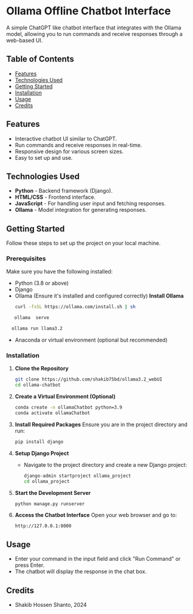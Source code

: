 # Ollama Offline Chatbot Interface

A simple ChatGPT like chatbot interface that integrates with the Ollama model, allowing you to run commands and receive responses through a web-based UI.

## Table of Contents
- [Features](#features)
- [Technologies Used](#technologies-used)
- [Getting Started](#getting-started)
- [Installation](#installation)
- [Usage](#usage)
- [Credits](#credits)

## Features
- Interactive chatbot UI similar to ChatGPT.
- Run commands and receive responses in real-time.
- Responsive design for various screen sizes.
- Easy to set up and use.

## Technologies Used
- **Python** - Backend framework (Django).
- **HTML/CSS** - Frontend interface.
- **JavaScript** - For handling user input and fetching responses.
- **Ollama** - Model integration for generating responses.

## Getting Started

Follow these steps to set up the project on your local machine.

### Prerequisites
Make sure you have the following installed:
- Python (3.8 or above)
- Django
- Ollama (Ensure it's installed and configured correctly)
**Install Ollama**
   ```bash
   curl -fsSL https://ollama.com/install.sh | sh
   ```
```bash
   ollama  serve
   ```

 ```bash
   ollama run llama3.2
   ```
- Anaconda or virtual environment (optional but recommended)

### Installation

1. **Clone the Repository**
   ```bash
   git clone https://github.com/shakib75bd/ollama3.2_webUI
   cd ollama-chatbot
   ```

2. **Create a Virtual Environment (Optional)**
   ```bash
   conda create -n ollamaChatbot python=3.9
   conda activate ollamaChatbot
   ```

3. **Install Required Packages**
   Ensure you are in the project directory and run:
   ```bash
   pip install django
   ```

4. **Setup Django Project**
   - Navigate to the project directory and create a new Django project:
     ```bash
     django-admin startproject ollama_project
     cd ollama_project
     ```

10. **Start the Development Server**
    ```bash
    python manage.py runserver
    ```

11. **Access the Chatbot Interface**
    Open your web browser and go to:
    ```
    http://127.0.0.1:8000
    ```

## Usage
- Enter your command in the input field and click "Run Command" or press Enter.
- The chatbot will display the response in the chat box.

## Credits
- Shakib Hossen Shanto, 2024
